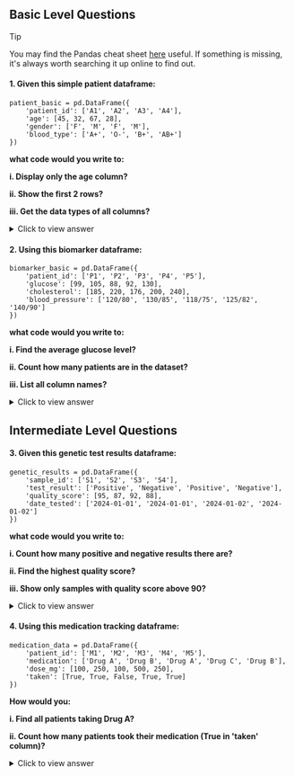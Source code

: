 ## Basic Level Questions

> [!TIP]
> You may find the Pandas cheat sheet [here](https://pandas.pydata.org/Pandas_Cheat_Sheet.pdf) useful.
> If something is missing, it's always worth searching it up online to find out.

#### 1. Given this simple patient dataframe:

```
patient_basic = pd.DataFrame({
    'patient_id': ['A1', 'A2', 'A3', 'A4'],
    'age': [45, 32, 67, 28],
    'gender': ['F', 'M', 'F', 'M'],
    'blood_type': ['A+', 'O-', 'B+', 'AB+']
})
```

**what code would you write to:**

**i. Display only the age column?**

**ii. Show the first 2 rows?**

**iii. Get the data types of all columns?**

  <details>
  <summary>Click to view answer</summary>

  ```
  i. print(patient_basic['age'])

  ii. print(patient_basic.head(2))

  iii. print(patient_basic.dtypes)
  ```
  
  </details>

#### 2. Using this biomarker dataframe:

```
biomarker_basic = pd.DataFrame({
    'patient_id': ['P1', 'P2', 'P3', 'P4', 'P5'],
    'glucose': [99, 105, 88, 92, 130],
    'cholesterol': [185, 220, 176, 200, 240],
    'blood_pressure': ['120/80', '130/85', '118/75', '125/82', '140/90']
})
```

**what code would you write to:**

**i. Find the average glucose level?**

**ii. Count how many patients are in the dataset?**

**iii. List all column names?**

  <details>
  <summary>Click to view answer</summary>

  ```
  i. print(biomarker_basic['glucose'].mean())

  ii. print(len(biomarker_basic))

  iii. print(biomarker_basic.columns)
  ```
  
  </details>

## Intermediate Level Questions

#### 3. Given this genetic test results dataframe:

```
genetic_results = pd.DataFrame({
    'sample_id': ['S1', 'S2', 'S3', 'S4'],
    'test_result': ['Positive', 'Negative', 'Positive', 'Negative'],
    'quality_score': [95, 87, 92, 88],
    'date_tested': ['2024-01-01', '2024-01-01', '2024-01-02', '2024-01-02']
})
```

**what code would you write to:**

**i. Count how many positive and negative results there are?**

**ii. Find the highest quality score?**

**iii. Show only samples with quality score above 90?**

  <details>
  <summary>Click to view answer</summary>

  ```
  i. print(genetic_results['test_result'].value_counts())

  ii. print(genetic_results['quality_score'].max())

  iii. print(genetic_results[genetic_results['quality_score'] > 90])
  ```
  
  </details>

#### 4. Using this medication tracking dataframe:

```
medication_data = pd.DataFrame({
    'patient_id': ['M1', 'M2', 'M3', 'M4', 'M5'],
    'medication': ['Drug A', 'Drug B', 'Drug A', 'Drug C', 'Drug B'],
    'dose_mg': [100, 250, 100, 500, 250],
    'taken': [True, True, False, True, True]
})
```

**How would you:**

**i. Find all patients taking Drug A?**

**ii. Count how many patients took their medication (True in 'taken' column)?**

  <details>
  <summary>Click to view answer</summary>

  ```
  i. print(medication_data[medication_data['medication'] == 'Drug A'])

  ii. print(medication_data['taken'].sum())
  ```
  
  </details>
